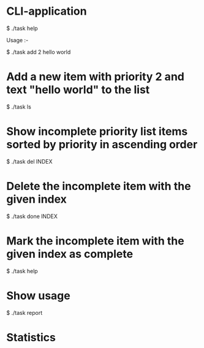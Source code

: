 # CLI-application
$ ./task help

Usage :-

$ ./task add 2 hello world    
# Add a new item with priority 2 and text "hello world" to the list

$ ./task ls                
# Show incomplete priority list items sorted by priority in ascending order

$ ./task del INDEX     
# Delete the incomplete item with the given index

$ ./task done INDEX           
# Mark the incomplete item with the given index as complete

$ ./task help                
# Show usage

$ ./task report           
# Statistics
